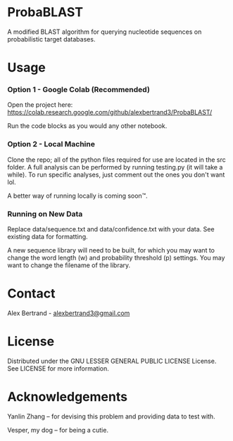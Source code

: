 # ProbaBLAST

A modified BLAST algorithm for querying nucleotide sequences on probabilistic target databases.

# Usage

### Option 1 - Google Colab (Recommended)
Open the project here:
https://colab.research.google.com/github/alexbertrand3/ProbaBLAST/

Run the code blocks as you would any other notebook.

### Option 2 - Local Machine
Clone the repo; all of the python files required for use are located in the src folder. A full analysis can be performed by running testing.py (it will take a while). To run specific analyses, just comment out the ones you don't want lol.

A better way of running locally is coming soon&trade;.

### Running on New Data
Replace data/sequence.txt and data/confidence.txt with your data. See existing data for formatting.

A new sequence library will need to be built, for which you may want to change the word length (w) and probability threshold (p) settings. You may want to change the filename of the library.

# Contact
Alex Bertrand - alexbertrand3@gmail.com

# License
Distributed under the GNU LESSER GENERAL PUBLIC LICENSE License. See LICENSE for more information.

# Acknowledgements
Yanlin Zhang &ndash; for devising this problem and providing data to test with.

Vesper, my dog &ndash; for being a cutie.
